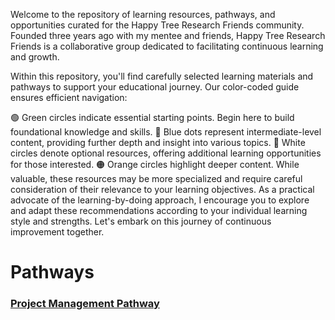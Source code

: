 Welcome to the repository of learning resources, pathways, and opportunities curated for the Happy Tree Research Friends community. Founded three years ago with my mentee and friends, Happy Tree Research Friends is a collaborative group dedicated to facilitating continuous learning and growth.

Within this repository, you'll find carefully selected learning materials and pathways to support your educational journey. Our color-coded guide ensures efficient navigation:

🟢 Green circles indicate essential starting points. Begin here to build foundational knowledge and skills.
🔵 Blue dots represent intermediate-level content, providing further depth and insight into various topics.
🔘 White circles denote optional resources, offering additional learning opportunities for those interested.
🟠 Orange circles highlight deeper content. While valuable, these resources may be more specialized and require careful consideration of their relevance to your learning objectives.
As a practical advocate of the learning-by-doing approach, I encourage you to explore and adapt these recommendations according to your individual learning style and strengths. Let's embark on this journey of continuous improvement together.

# Pathways
### [Project Management Pathway](https://github.com/Sdamirsa/HappyTreeResearchFriends/blob/main/Pathway_Project_Management.md)
